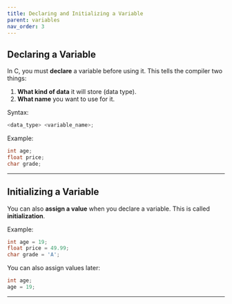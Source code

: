 ```yaml
---
title: Declaring and Initializing a Variable
parent: variables
nav_order: 3
---
```


## **Declaring a Variable**

In C, you must **declare** a variable before using it.
This tells the compiler two things:

1. **What kind of data** it will store (data type).
2. **What name** you want to use for it.

Syntax:

```c
<data_type> <variable_name>;
```

Example:

```c
int age;
float price;
char grade;
```

---

## **Initializing a Variable**

You can also **assign a value** when you declare a variable.
This is called **initialization**.

Example:

```c
int age = 19;
float price = 49.99;
char grade = 'A';
```

You can also assign values later:

```c
int age;
age = 19;
```

---